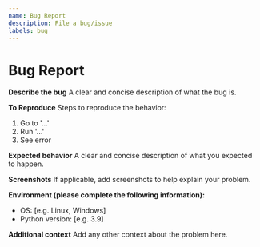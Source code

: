 ```yaml
---
name: Bug Report
description: File a bug/issue
labels: bug
---
```


# Bug Report

**Describe the bug**
A clear and concise description of what the bug is.

**To Reproduce**
Steps to reproduce the behavior:

1. Go to '...'
2. Run '...'
3. See error

**Expected behavior**
A clear and concise description of what you expected to happen.

**Screenshots**
If applicable, add screenshots to help explain your problem.

**Environment (please complete the following information):**

- OS: [e.g. Linux, Windows]
- Python version: [e.g. 3.9]

**Additional context**
Add any other context about the problem here.
